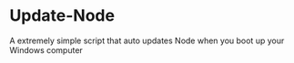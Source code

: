 # Update-Node
A extremely simple script that auto updates Node when you boot up your Windows computer
